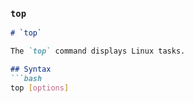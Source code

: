 
### `top`
```markdown
# `top`

The `top` command displays Linux tasks.

## Syntax
```bash
top [options]
